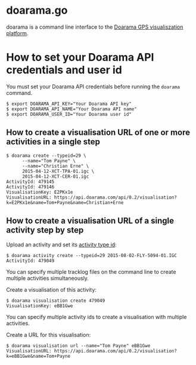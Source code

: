 # doarama.go

doarama is a command line interface to the [Doarama GPS visualiszation
platform](http://www.doarama.com/).

# How to set your Doarama API credentials and user id

You must set your Doarama API credentials before running the `doarama` command.

    $ export DOARAMA_API_KEY="Your Doarama API key"
    $ export DOARAMA_API_NAME="Your Doarama API name"
    $ export DOARAMA_USER_ID="Your Doarama user id"

## How to create a visualisation URL of one or more activities in a single step

    $ doarama create --typeid=29 \
          --name="Tom Payne" \
          --name="Christian Erne" \
          2015-04-12-XCT-TPA-01.igc \
          2015-04-12-XCT-CER-01.igc
    ActivityId: 479145
    ActivityId: 479146
    VisualisationKey: E2PKx1e
    VisualisationURL: https://api.doarama.com/api/0.2/visualisation?k=E2PKx1e&name=Tom+Payne&name=Christian+Erne

## How to create a visualisation URL of a single activity step by step

Upload an activity and set its [activity type
id](https://api.doarama.com/api/0.2/activityType):

    $ doarama activity create --typeid=29 2015-08-02-FLY-5094-01.IGC
    ActivityId: 479049

You can specify multiple tracklog files on the command line to create multiple
activities simultaneously.

Create a visualisation of this activity:

    $ doarama visualisation create 479049
    VisualisationKey: eBB1Gwe

You can specify multiple activity ids to create a visualisation with multiple
activities.

Create a URL for this visualisation:

    $ doarama visualisation url --name="Tom Payne" eBB1Gwe
    VisualisationURL: https://api.doarama.com/api/0.2/visualisation?k=eBB1Gwe&name=Tom+Payne

